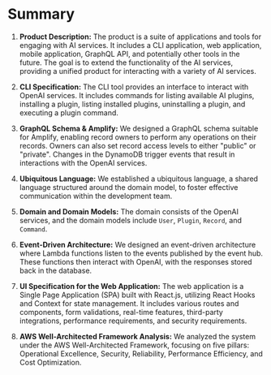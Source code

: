 # Summary

1. **Product Description:** The product is a suite of applications and tools for engaging with AI services. It includes a CLI application, web application, mobile application, GraphQL API, and potentially other tools in the future. The goal is to extend the functionality of the AI services, providing a unified product for interacting with a variety of AI services.

2. **CLI Specification:** The CLI tool provides an interface to interact with OpenAI services. It includes commands for listing available AI plugins, installing a plugin, listing installed plugins, uninstalling a plugin, and executing a plugin command.

3. **GraphQL Schema & Amplify:** We designed a GraphQL schema suitable for Amplify, enabling record owners to perform any operations on their records. Owners can also set record access levels to either "public" or "private". Changes in the DynamoDB trigger events that result in interactions with the OpenAI services.

4. **Ubiquitous Language:** We established a ubiquitous language, a shared language structured around the domain model, to foster effective communication within the development team.

5. **Domain and Domain Models:** The domain consists of the OpenAI services, and the domain models include `User`, `Plugin`, `Record`, and `Command`.

6. **Event-Driven Architecture:** We designed an event-driven architecture where Lambda functions listen to the events published by the event hub. These functions then interact with OpenAI, with the responses stored back in the database.

7. **UI Specification for the Web Application:** The web application is a Single Page Application (SPA) built with React.js, utilizing React Hooks and Context for state management. It includes various routes and components, form validations, real-time features, third-party integrations, performance requirements, and security requirements.

8. **AWS Well-Architected Framework Analysis:** We analyzed the system under the AWS Well-Architected Framework, focusing on five pillars: Operational Excellence, Security, Reliability, Performance Efficiency, and Cost Optimization.
